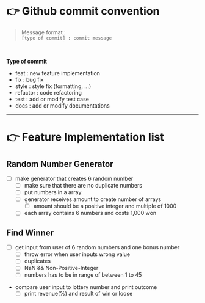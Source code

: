 # 👉 Github commit convention

> Message format : <br>`[type of commit] : commit message`

<br>

**Type of commit**

* feat : new feature implementation
* fix : bug fix
* style : style fix (formatting, ...)
* refactor : code refactoring
* test : add or modify test case
* docs : add or modify documentations

---

# 👉 Feature Implementation list
## Random Number Generator
- [ ] make generator that creates 6 random number
  - [ ] make sure that there are no duplicate numbers
  - [ ] put numbers in a array
  - [ ] generator receives amount to create number of arrays
    - [ ] amount should be a positive integer and multiple of 1000
  - [ ] each array contains 6 numbers and costs 1,000 won

## Find Winner
- [ ] get input from user of 6 random numbers and one bonus number
  - [ ] throw error when user inputs wrong value
   - [ ] duplicates
   - [ ] NaN && Non-Positive-Integer
   - [ ] numbers has to be in range of between 1 to 45
- compare user input to lottery number and print outcome
  - [ ] print revenue(%) and result of win or loose